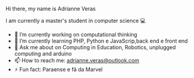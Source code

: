 Hi there, my name is Adrianne Veras 

I am currently a master's student in computer science 💻

- 🔭 I’m currently working on computational thinking
- 🌱 I’m currently learning PHP, Python e JavaScrip,back end e front end
- 💬 Ask me about on Computing in Education, Robotics, unplugged computing and arduino
- 📫 How to reach me: adrianne.veras@outlook.com
- ⚡ Fun fact: Paraense e fã da Marvel

<!--
**AdrianneVer/AdrianneVer** is a ✨ _special_ ✨ repository because its `README.md` (this file) appears on your GitHub profile.


- 😄 Pronouns: ...
